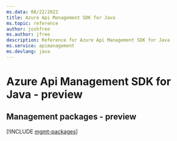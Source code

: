 ```yaml
---
ms.data: 08/22/2022
title: Azure Api Management SDK for Java
ms.topic: reference
author: joshfree
ms.author: jfree
description: Reference for Azure Api Management SDK for Java
ms.service: apimanagement
ms.devlang: java
---
```

# Azure Api Management SDK for Java - preview

## Management packages - preview
[!INCLUDE [mgmt-packages](api-management-mgmt-index.md)]